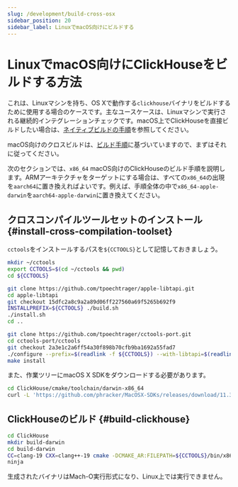 ```yaml
---
slug: /development/build-cross-osx
sidebar_position: 20
sidebar_label: LinuxでmacOS向けにビルドする
---
```



# LinuxでmacOS向けにClickHouseをビルドする方法

これは、Linuxマシンを持ち、OS Xで動作する`clickhouse`バイナリをビルドするために使用する場合のケースです。主なユースケースは、Linuxマシンで実行される継続的インテグレーションチェックです。macOS上でClickHouseを直接ビルドしたい場合は、[ネイティブビルドの手順](../development/build-osx.md)を参照してください。

macOS向けのクロスビルドは、[ビルド手順](../development/build.md)に基づいていますので、まずはそれに従ってください。

次のセクションでは、`x86_64` macOS向けのClickHouseのビルド手順を説明します。ARMアーキテクチャをターゲットにする場合は、すべての`x86_64`の出現を`aarch64`に置き換えればよいです。例えば、手順全体の中で`x86_64-apple-darwin`を`aarch64-apple-darwin`に置き換えてください。

## クロスコンパイルツールセットのインストール {#install-cross-compilation-toolset}

`cctools`をインストールするパスを`${CCTOOLS}`として記憶しておきましょう。

``` bash
mkdir ~/cctools
export CCTOOLS=$(cd ~/cctools && pwd)
cd ${CCTOOLS}

git clone https://github.com/tpoechtrager/apple-libtapi.git
cd apple-libtapi
git checkout 15dfc2a8c9a2a89d06ff227560a69f5265b692f9
INSTALLPREFIX=${CCTOOLS} ./build.sh
./install.sh
cd ..

git clone https://github.com/tpoechtrager/cctools-port.git
cd cctools-port/cctools
git checkout 2a3e1c2a6ff54a30f898b70cfb9ba1692a55fad7
./configure --prefix=$(readlink -f ${CCTOOLS}) --with-libtapi=$(readlink -f ${CCTOOLS}) --target=x86_64-apple-darwin
make install
```

また、作業ツリーにmacOS X SDKをダウンロードする必要があります。

``` bash
cd ClickHouse/cmake/toolchain/darwin-x86_64
curl -L 'https://github.com/phracker/MacOSX-SDKs/releases/download/11.3/MacOSX11.0.sdk.tar.xz' | tar xJ --strip-components=1
```

## ClickHouseのビルド {#build-clickhouse}

``` bash
cd ClickHouse
mkdir build-darwin
cd build-darwin
CC=clang-19 CXX=clang++-19 cmake -DCMAKE_AR:FILEPATH=${CCTOOLS}/bin/x86_64-apple-darwin-ar -DCMAKE_INSTALL_NAME_TOOL=${CCTOOLS}/bin/x86_64-apple-darwin-install_name_tool -DCMAKE_RANLIB:FILEPATH=${CCTOOLS}/bin/x86_64-apple-darwin-ranlib -DLINKER_NAME=${CCTOOLS}/bin/x86_64-apple-darwin-ld -DCMAKE_TOOLCHAIN_FILE=cmake/darwin/toolchain-x86_64.cmake ..
ninja
```

生成されたバイナリはMach-O実行形式になり、Linux上では実行できません。
